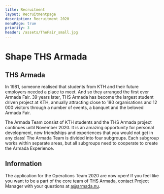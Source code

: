 ```yaml
---
title: Recruitment
layout: Recruitmentpage
description: Recruitment 2020
menuPage: true
priority: 3
header: /assets/TheFair_small.jpg
---
```

# Shape THS Armada

## THS Armada

In 1981, someone realised that students from KTH and their future employers needed a place to meet. And so they arranged the first ever Armada Fair. 39 years later, THS Armada has become the largest student driven project at KTH, annually attracting close to 180 organisations and 12 000 visitors through a number of events, a banquet and the beloved Armada Fair.

The Armada Team consist of KTH students and the THS Armada project continues until November 2020. It is an amazing opportunity for personal development, new friendships and experiences that you would not get in any class! The Armada Team is divided into four subgroups. Each subgroup works within separate areas, but all subgroups need to cooperate to create the Armada Experience. 

## Information

The application for the Operations Team 2020 are now open! If you feel like you want to be a part of the core team of THS Armada, contact Project Manager with your questions at a@armada.nu.
